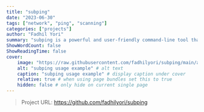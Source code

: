 ```yaml
---
title: "subping"
date: "2023-06-30"
tags: ["network", "ping", "scanning"]
categories: ["projects"]
author: "Fadhil Yori"
summary: "subping is a powerful and user-friendly command-line tool that allows you to perform ICMP ping operations on all IP addresses within a specified subnet range."
ShowWordCount: false
ShowReadingTime: false
cover:
    image: "https://raw.githubusercontent.com/fadhilyori/subping/main/assets/images/usage-example.png"
    alt: "subping usage example" # alt text
    caption: "subping usage example" # display caption under cover
    relative: true # when using page bundles set this to true
    hidden: false # only hide on current single page
---
```


> Project URL: https://github.com/fadhilyori/subping
